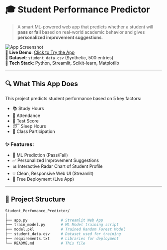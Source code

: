 # 🎓 Student Performance Predictor

> A smart ML-powered web app that predicts whether a student will **pass or fail** based on real-world academic behavior and gives **personalized improvement suggestions**.

![App Screenshot](https://img.shields.io/badge/Streamlit-Deployed-green?style=flat-square)  
📍 **Live Demo**: [Click to Try the App](https://student-performance-predictor.streamlit.app)  
📁 **Dataset**: `student_data.csv` (Synthetic, 500 entries)  
🧠 **Tech Stack**: Python, Streamlit, Scikit-learn, Matplotlib

---

## 🔍 What This App Does

This project predicts student performance based on 5 key factors:

- 📚 Study Hours  
- 🏫 Attendance  
- 📝 Test Score  
- 😴 Sleep Hours  
- 🙋 Class Participation

### ✨ Features:
- 🔮 ML Prediction (Pass/Fail)
- ✅ Personalized Improvement Suggestions
- 📊 Interactive Radar Chart of Student Profile
- 💡 Clean, Responsive Web UI (Streamlit)
- 🚀 Free Deployment (Live App)

---

## 📂 Project Structure

```bash
Student_Perfomance_Predictor/
│
├── app.py               # Streamlit Web App
├── train_model.py       # ML Model training script
├── model.pkl            # Trained Random Forest Model
├── student_data.csv     # Dataset used for training
├── requirements.txt     # Libraries for deployment
└── README.md            # This file
